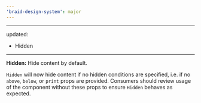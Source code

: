 ```yaml
---
'braid-design-system': major
---
```


---
updated:
  - Hidden
---

**Hidden:** Hide content by default.

`Hidden` will now hide content if no hidden conditions are specified, i.e. if no `above`, `below`, or `print` props are provided.
Consumers should review usage of the component without these props to ensure `Hidden` behaves as expected.
